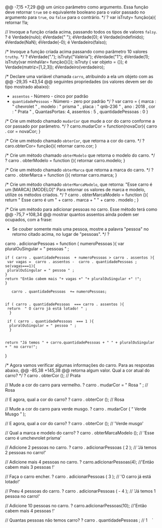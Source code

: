 @@ -7,15 +7,29 @@ um único parâmetro como argumento. Essa função deve retornar `true` se o
equivalente booleano para o valor passado no argumento para `true`, ou `false`
para o contrário.
*/
?
var isTruty= função(a){
    retornar !!a;

// Invoque a função criada acima, passando todos os tipos de valores `falsy`.
?
é Verdade(nulo);
éVerdade(" ");
éVerdade(0);
é Verdade(indefinido);
éVerdade(NaN);
éVerdade(-0);
é Verdadeiro(falso);

/*
Invoque a função criada acima passando como parâmetro 10 valores `truthy`.
*/
?
éVerdade(".");
isTruty("Valéria");
éVerdade("1");
éVerdade(1);
isTruty(var minhaVar= função(){});
isTruty ( var objeto = {});
é Verdade(matriz=[1,2,3]);
éVerdadeiro(verdadeiro);

/*
Declare uma variável chamada `carro`, atribuindo a ela um objeto com as
@@ -29,35 +43,54 @@ seguintes propriedades (os valores devem ser do tipo mostrado abaixo):
- `assentos` - Número - cinco por padrão
- `quantidadePessoas` - Número - zero por padrão
*/
?
var carro = {
marca :  " chevrolet " ,
modelo :  " prisma " ,
placa :  " qnb-236 " ,
ano : 2018 ,
cor : " Prata " ,
QuantasPortas: 4,
assentos : 5 ,
quantidadePessoas : 0
}

/*
Crie um método chamado `mudarCor` que mude a cor do carro conforme a cor
passado por parâmetro.
*/
?
carro.mudarCor = function(novaCor){
carro . cor = novaCor;
}

/*
Crie um método chamado `obterCor`, que retorna a cor do carro.
*/
?
caro.obterCor= função(){
  retornar carro.cor;
}

/*
Crie um método chamado `obterModelo` que retorna o modelo do carro.
*/
?
carro . obterModelo = function (){
retornar carro.modelo;
}

/*
Crie um método chamado `obterMarca` que retorna a marca do carro.
*/
?
carro . obterMarca = function (){
retornar carro.marca;
}

/*
Crie um método chamado `obterMarcaModelo`, que retorna:
"Esse carro é um [MARCA] [MODELO]"
Para retornar os valores de marca e modelo, utilize os métodos criados.
*/
?
carro . obterMarcaModelo = function (){
return  " Esse carro é um " +  carro . marca  + "  " +  carro . modelo ;
}

/*
Crie um método para adicionar pessoas no carro. Esse método terá como
@@ -75,7 +108,34 @@ mostrar quantos assentos ainda podem ser ocupados, com a frase:
- Se couber somente mais uma pessoa, mostre a palavra "pessoa" no retorno
citado acima, no lugar de "pessoas".
*/
?

carro . adicionarPessoas =  function ( numeroPessoas ){
    var pluralOuSingular = " pessoas " ;


    if ( carro . quantidadePessoas  + numeroPessoas > carro . assentos ){
     var vagas =  carro . assentos -  carro . quantidadePessoas ;
    se(vagas===1){
     pluralOuSingular = " pessoa " ;
    }
    return "Então cabem mais "+ vagas +" "+ pluralOuSingular +" !";
    }

       carro . quantidadePessoas  += numeroPessoas;


    if ( carro . quantidadePessoas  === carro . assentos ){
     return  " O carro já está lotado! " ;
      }

     if ( carro . quantidadePessoas  === 1 ){
      pluralOuSingular = " pessoa " ;
      }


    return "Já temos " + carro.quantidadePessoas + " " + pluralOuSingular + " no carro!";

}

/*
Agora vamos verificar algumas informações do carro. Para as respostas abaixo,
@@ -85,38 +145,38 @@ retorna algum valor.
Qual a cor atual do carro?
*/
?
carro . obterCor (); // Prata

// Mude a cor do carro para vermelho.
?
carro . mudarCor = " Rosa " ; // Rosa

// E agora, qual a cor do carro?
?
carro . obterCor (); // Rosa

// Mude a cor do carro para verde musgo.
?
carro . mudarCor ( “ Verde Musgo ” );

// E agora, qual a cor do carro?
?
carro . obterCor (); // 'Verde musgo'

// Qual a marca e modelo do carro?
?
carro . obterMarcaModelo (); // 'Esse carro é umchevrolet prisma'

// Adicione 2 pessoas no carro.
?
carro . adicionarPessoas ( 2 ); // 'Já temos 2 pessoas no carro!'

// Adicione mais 4 pessoas no carro.
?
carro.adicionarPessoas(4); //'Então cabem mais 3 pessoas !'

// Faça o carro encher.
?
carro . adicionarPessoas ( 3 ); // 'O carro já está lotado!'

// Pneu 4 pessoas do carro.
?
carro . adicionarPessoas ( - 4 ); // 'Já temos 1 pessoa no carro!'

// Adicione 10 pessoas no carro.
?
carro.adicionarPessoas(10); //'Então cabem mais 4 pessoas !'

// Quantas pessoas não temos carro?
?
carro . quantidadePessoas ; // 1
` ` `
